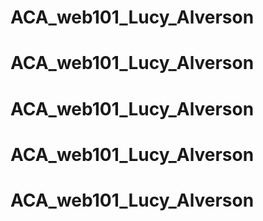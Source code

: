 # ACA_web101_Lucy_Alverson
# ACA_web101_Lucy_Alverson
# ACA_web101_Lucy_Alverson
# ACA_web101_Lucy_Alverson
# ACA_web101_Lucy_Alverson
